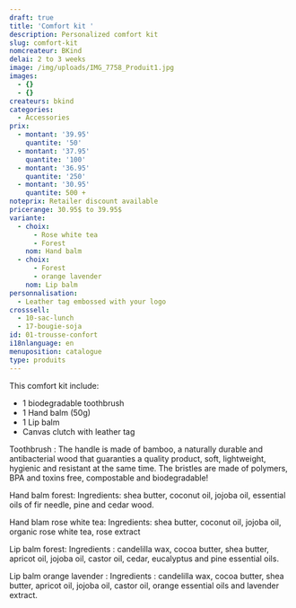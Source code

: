 ```yaml
---
draft: true
title: 'Comfort kit '
description: Personalized comfort kit
slug: comfort-kit
nomcreateur: BKind
delai: 2 to 3 weeks
image: /img/uploads/IMG_7758_Produit1.jpg
images:
  - {}
  - {}
createurs: bkind
categories:
  - Accessories
prix:
  - montant: '39.95'
    quantite: '50'
  - montant: '37.95'
    quantite: '100'
  - montant: '36.95'
    quantite: '250'
  - montant: '30.95'
    quantite: 500 +
noteprix: Retailer discount available
pricerange: 30.95$ to 39.95$
variante:
  - choix:
      - Rose white tea
      - Forest
    nom: Hand balm
  - choix:
      - Forest
      - orange lavender
    nom: Lip balm
personnalisation:
  - Leather tag embossed with your logo
crosssell:
  - 10-sac-lunch
  - 17-bougie-soja
id: 01-trousse-confort
i18nlanguage: en
menuposition: catalogue
type: produits
---
```

This comfort kit include:

* 1 biodegradable toothbrush
* 1 Hand balm (50g)
* 1 Lip balm
* Canvas clutch with leather tag

Toothbrush : The handle is made of bamboo, a naturally durable and antibacterial wood that guaranties a quality product, soft, lightweight, hygienic and resistant at the same time. The bristles are made of polymers, BPA and toxins free, compostable and biodegradable! 

Hand balm forest: Ingredients: shea butter, coconut oil, jojoba oil, essential oils of fir needle, pine and cedar wood. 

Hand blam rose white tea: Ingredients: shea butter, coconut oil, jojoba oil, organic rose white tea, rose extract

Lip balm forest: Ingredients : candelilla wax, cocoa butter, shea butter, apricot oil, jojoba oil, castor oil, cedar, eucalyptus and pine essential oils. 

Lip balm orange lavender : Ingredients : candelilla wax, cocoa butter, shea butter, apricot oil, jojoba oil, castor oil, orange essential oils and lavender extract. 
